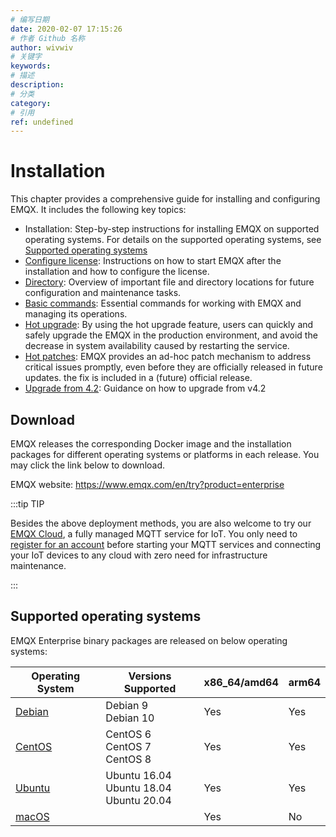 ```yaml
---
# 编写日期
date: 2020-02-07 17:15:26
# 作者 Github 名称
author: wivwiv
# 关键字
keywords:
# 描述
description:
# 分类
category:
# 引用
ref: undefined
---
```


# Installation

This chapter provides a comprehensive guide for installing and configuring EMQX. It includes the following key topics:

- Installation: Step-by-step instructions for installing EMQX on supported operating systems. For details on the supported operating systems, see [Supported operating systems](#supported-operating-systems)
- [Configure license](./license.md): Instructions on how to start EMQX after the installation and how to configure the license.
- [Directory](./directory.md): Overview of important file and directory locations for future configuration and maintenance tasks.
- [Basic commands](./command-line.md): Essential commands for working with EMQX and managing its operations.
- [Hot upgrade](../advanced/relup.md): By using the hot upgrade feature, users can quickly and safely upgrade the EMQX in the production environment, and avoid the decrease in system availability caused by restarting the service.
- [Hot patches](../advanced/patches.md): EMQX provides an ad-hoc patch mechanism to address critical issues promptly, even before they are officially released in future updates. the fix is included in a (future) official release.
- [Upgrade from 4.2](../changes/upgrade-4.3.md): Guidance on how to upgrade from v4.2

## Download

EMQX releases the corresponding Docker image and the installation packages for different operating systems or platforms in each release. You may click the link below to download.

EMQX website: https://www.emqx.com/en/try?product=enterprise

:::tip TIP

Besides the above deployment methods, you are also welcome to try our [EMQX Cloud](https://www.emqx.com/en/cloud), a fully managed MQTT service for IoT. You only need to [register for an account](https://www.emqx.com/en/signup?continue=https://www.emqx.com/en/cloud) before starting your MQTT services and connecting your IoT devices to any cloud with zero need for infrastructure maintenance.

:::

## Supported operating systems

EMQX Enterprise binary packages are released on below operating systems:

| Operating System      | Versions Supported                              | x86_64/amd64 | arm64 |
| --------------------- | ----------------------------------------------- | ------------ | ----- |
| [Debian](./debian.md) | Debian 9<br>Debian 10                           | Yes          | Yes   |
| [CentOS](./centos.md) | CentOS 6<br>CentOS 7 <br>CentOS 8               | Yes          | Yes   |
| [Ubuntu](./ubuntu.md) | Ubuntu 16.04  <br>Ubuntu 18.04 <br>Ubuntu 20.04 | Yes          | Yes   |
| [macOS](./macos.md)   |                                                 | Yes          | No    |



